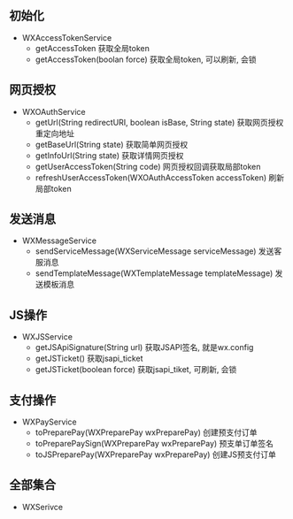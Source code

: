 
## 初始化

* WXAccessTokenService
    * getAccessToken 获取全局token
    * getAccessToken(boolan force) 获取全局token, 可以刷新, 会锁

## 网页授权

* WXOAuthService
    * getUrl(String redirectURI, boolean isBase, String state) 获取网页授权重定向地址
    * getBaseUrl(String state) 获取简单网页授权
    * getInfoUrl(String state) 获取详情网页授权
    * getUserAccessToken(String code) 网页授权回调获取局部token
    * refreshUserAccessToken(WXOAuthAccessToken accessToken) 刷新局部token

## 发送消息

* WXMessageService
    * sendServiceMessage(WXServiceMessage serviceMessage) 发送客服消息
    * sendTemplateMessage(WXTemplateMessage templateMessage) 发送模板消息

## JS操作

* WXJSService
    * getJSApiSignature(String url) 获取JSAPI签名, 就是wx.config
    * getJSTicket() 获取jsapi_ticket
    * getJSTicket(boolean force) 获取jsapi_tiket, 可刷新, 会锁

## 支付操作

* WXPayService
    * toPreparePay(WXPreparePay wxPreparePay) 创建预支付订单
    * toPreparePaySign(WXPreparePay wxPreparePay) 预支单订单签名
    * toJSPreparePay(WXPreparePay wxPreparePay) 创建JS预支付订单

## 全部集合

* WXSerivce